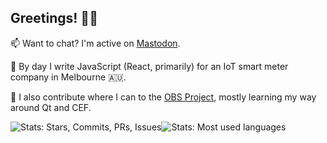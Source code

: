 ## Greetings! 🧙‍♂️

📫 Want to chat? I'm active on [Mastodon](https://hachyderm.io/@WizardCM).

🌱 By day I write JavaScript (React, primarily) for an IoT smart meter company in Melbourne 🇦🇺.

👯 I also contribute where I can to the [OBS Project](https://github.com/obsproject/), mostly learning my way around Qt and CEF.

![Stats: Stars, Commits, PRs, Issues](https://github-readme-stats.vercel.app/api?username=wizardcm&count_private=true&show_icons=true&hide_title=true&hide_rank=true&line_height=21&disable_animations=true&hide_border=true)![Stats: Most used languages](https://github-readme-stats.vercel.app/api/top-langs/?username=wizardcm&layout=compact&&langs_count=6&hide_border=true)
